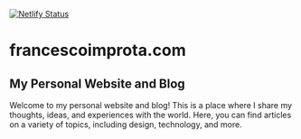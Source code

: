 [![Netlify Status](https://api.netlify.com/api/v1/badges/9ea122db-e59d-41f3-b72f-7148b269477a/deploy-status)](https://app.netlify.com/sites/francescoimprota/deploys)

# francescoimprota.com

## My Personal Website and Blog
Welcome to my personal website and blog! This is a place where I share my thoughts, ideas, and experiences with the world. Here, you can find articles on a variety of topics, including design, technology, and more.



